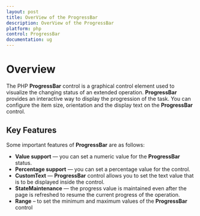 ```yaml
---
layout: post
title: OverView of the ProgressBar
description: OverView of the ProgressBar
platform: php
control: ProgressBar
documentation: ug
---
```


# Overview

 The PHP **ProgressBar** control is a graphical control element used to visualize the changing status of an extended operation. **ProgressBar** provides an interactive way to display the progression of the task. You can configure the item size, orientation and the display text on the **ProgressBar** control.

## Key Features

Some important features of **ProgressBar** are as follows:

* **Value support** — you can set a numeric value for the **ProgressBar** status.
* **Percentage support** — you can set a percentage value for the control.
* **CustomText** — **ProgressBar** control allows you to set the text value that is to be displayed inside the control.
* **StateMaintenance** — the progress value is maintained even after the page is refreshed to resume the current progress of the operation.
* **Range** – to set the minimum and maximum values of the **ProgressBar** control

